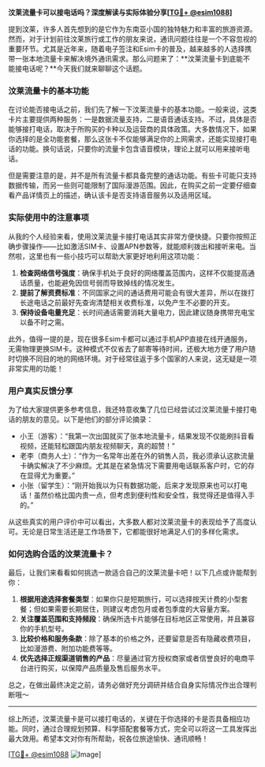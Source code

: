 **汶莱流量卡可以接电话吗？深度解读与实际体验分享[[TG💪+ @esim1088](https://t.me/s/esim1088)]**

提到汶莱，许多人首先想到的是它作为东南亚小国的独特魅力和丰富的旅游资源。然而，对于计划前往汶莱旅行或工作的朋友来说，通讯问题往往是一个不容忽视的重要环节。尤其是近年来，随着电子签注和Esim卡的普及，越来越多的人选择携带一张本地流量卡来解决境外通讯需求。那么问题来了：**汶莱流量卡到底能不能接电话呢？**今天我们就来聊聊这个话题。

### 汶莱流量卡的基本功能

在讨论能否接电话之前，我们先了解一下汶莱流量卡的基本功能。一般来说，这类卡片主要提供两种服务：一是数据流量支持，二是语音通话支持。不过，具体是否能够接打电话，取决于所购买的卡种以及运营商的具体政策。大多数情况下，如果你选择的是全功能套餐，那么这张卡不仅能够满足你的上网需求，还能实现接打电话的功能。换句话说，只要你的流量卡包含语音模块，理论上就可以用来接听电话。

但是需要注意的是，并不是所有流量卡都具备完整的通话功能。有些卡可能只支持数据传输，而另一些则可能限制了国际漫游范围。因此，在购买之前一定要仔细查看产品详情页上的描述，确认该卡是否支持语音服务以及适用区域。

### 实际使用中的注意事项

从我的个人经验来看，使用汶莱流量卡接打电话其实非常方便快捷。只要你按照正确步骤操作——比如激活SIM卡、设置APN参数等，就能顺利拨出和接听来电。当然啦，这里也有一些小技巧可以帮助大家更好地利用这项功能：

1. **检查网络信号强度**：确保手机处于良好的网络覆盖范围内，这样不仅能提高通话质量，也能避免因信号弱而导致掉线的情况发生。
2. **提前了解资费标准**：不同国家之间的通话费用可能会有很大差异，所以在拨打长途电话之前最好先查询清楚相关收费标准，以免产生不必要的开支。
3. **保持设备电量充足**：长时间通话需要消耗大量电力，因此建议随身携带充电宝以备不时之需。

此外，值得一提的是，现在很多Esim卡都可以通过手机APP直接在线开通服务，无需物理更换SIM卡。这种模式不仅省去了邮寄等待时间，还极大地方便了用户随时切换不同目的地的网络环境。对于经常往返于多个国家的人来说，这无疑是一项非常实用的功能！

### 用户真实反馈分享

为了给大家提供更多参考信息，我还特意收集了几位已经尝试过汶莱流量卡接打电话的朋友的意见。以下是他们的部分评论摘录：

- 小王（游客）：“我第一次出国就买了张本地流量卡，结果发现不仅能刷抖音看视频，还能轻松跟国内朋友视频聊天，真的超赞！”
- 老李（商务人士）：“作为一名常年出差在外的销售人员，我必须承认这款流量卡确实解决了不少麻烦。尤其是在紧急情况下需要用电话联系客户时，它的存在显得尤为重要。”
- 小张（留学生）：“刚开始我以为只有数据功能，后来才发现原来也可以打电话！虽然价格比国内贵一点，但考虑到便利性和安全性，我觉得还是值得入手的。”

从这些真实的用户评价中可以看出，大多数人都对汶莱流量卡的表现给予了高度认可。无论是日常生活还是工作场景下，它都能很好地满足人们的多样化需求。

### 如何选购合适的汶莱流量卡？

最后，让我们来看看如何挑选一款适合自己的汶莱流量卡吧！以下几点或许能帮到你：

1. **根据用途选择套餐类型**：如果你只是短期旅行，可以选择按天计费的小型套餐；但如果需要长期居住，则建议考虑包月或者包季度的大容量方案。
2. **关注覆盖范围和支持频段**：确保所选卡片能够在目标地区正常使用，并且兼容你的手机型号。
3. **比较价格和服务条款**：除了基本的价格之外，还要留意是否有隐藏收费项目，比如漫游费、附加功能费等等。
4. **优先选择正规渠道销售的产品**：尽量通过官方授权商家或者信誉良好的电商平台进行购买，以保障产品质量及售后服务水平。

总之，在做出最终决定之前，请务必做好充分调研并结合自身实际情况作出合理判断哦～

---

综上所述，汶莱流量卡是可以接打电话的，关键在于你选择的卡是否具备相应功能。同时，通过合理规划预算、科学搭配套餐等方式，完全可以将这一工具发挥出最大效用。希望本文对你有所帮助，祝各位旅途愉快、通讯顺畅！

[[TG💪+ @esim1088](https://t.me/s/esim1088) ![Image](https://i.postimg.cc/4NQfJmqS/Snipaste-2025-05-13-00-14-12.png)]